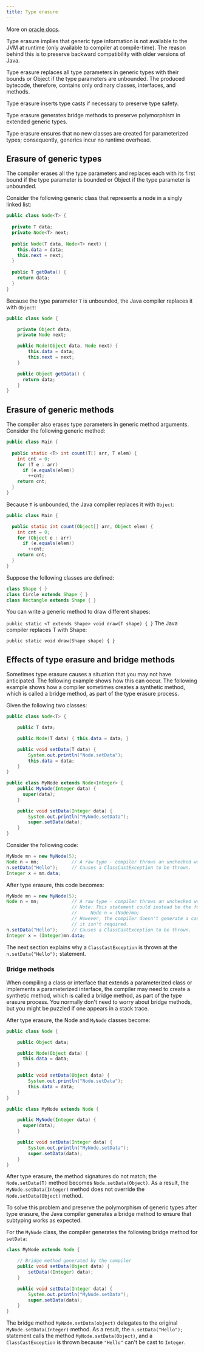 ```yaml
---
title: Type erasure
---
```


More on [oracle docs](https://docs.oracle.com/javase/tutorial/java/generics/erasure.html).

Type erasure implies that generic type information is not available to the JVM at runtime (only available to 
compiler at compile-time). The reason behind this is to preserve backward compatibility with older versions of
Java.

Type erasure replaces all type parameters in generic types with their bounds or Object if the type parameters are
unbounded. The produced bytecode, therefore, contains only ordinary classes, interfaces, and methods.

Type erasure inserts type casts if necessary to preserve type safety.

Type erasure generates bridge methods to preserve polymorphism in extended generic types.

Type erasure ensures that no new classes are created for parameterized types; consequently, generics incur
no runtime overhead.

## Erasure of generic types
The compiler erases all the type parameters and replaces each with its first bound if the type parameter is
bounded or Object if the type parameter is unbounded.

Consider the following generic class that represents a node in a singly linked list:
```java
public class Node<T> {
  
  private T data;
  private Node<T> next;
  
  public Node(T data, Node<T> next) {
    this.data = data;
    this.next = next;
  }
  
  public T getData() {
    return data;
  }
}
```
Because the type parameter `T` is unbounded, the Java compiler replaces it with `Object`:
```java
public class Node {

    private Object data;
    private Node next;

    public Node(Object data, Node next) {
        this.data = data;
        this.next = next;
    }

    public Object getData() { 
      return data;
    }
}
```

## Erasure of generic methods
The compiler also erases type parameters in generic method arguments. Consider the following generic method:
```java
public class Main {
  
  public static <T> int count(T[] arr, T elem) {
    int cnt = 0;
    for (T e : arr)
      if (e.equals(elem))
        ++cnt;
    return cnt;
  }
}
```
Because `T` is unbounded, the Java compiler replaces it with `Object`:
```java
public class Main {

  public static int count(Object[] arr, Object elem) {
    int cnt = 0;
    for (Object e : arr)
      if (e.equals(elem))
        ++cnt;
    return cnt;
  }
}
```
Suppose the following classes are defined:

```java
class Shape { }
class Circle extends Shape { }
class Rectangle extends Shape { }
```

You can write a generic method to draw different shapes:

`public static <T extends Shape> void draw(T shape) { }`
The Java compiler replaces T with Shape:

`public static void draw(Shape shape) { }`

## Effects of type erasure and bridge methods
Sometimes type erasure causes a situation that you may not have anticipated. The following example shows how this can occur.
The following example shows how a compiler sometimes creates a synthetic method, which is called a bridge method, as part 
of the type erasure process.

Given the following two classes:
```java
public class Node<T> {

    public T data;

    public Node(T data) { this.data = data; }

    public void setData(T data) {
        System.out.println("Node.setData");
        this.data = data;
    }
}
```

```java
public class MyNode extends Node<Integer> {
    public MyNode(Integer data) { 
      super(data);
    }

    public void setData(Integer data) {
        System.out.println("MyNode.setData");
        super.setData(data);
    }
}
```
Consider the following code:
```java
MyNode mn = new MyNode(5);
Node n = mn;            // A raw type - compiler throws an unchecked warning
n.setData("Hello");     // Causes a ClassCastException to be thrown.
Integer x = mn.data;  
```
After type erasure, this code becomes:
```java
MyNode mn = new MyNode(5);
Node n = mn;            // A raw type - compiler throws an unchecked warning
                        // Note: This statement could instead be the following:
                        //     Node n = (Node)mn;
                        // However, the compiler doesn't generate a cast because
                        // it isn't required.
n.setData("Hello");     // Causes a ClassCastException to be thrown.
Integer x = (Integer)mn.data; 
```
The next section explains why a `ClassCastException` is thrown at the `n.setData("Hello");` statement.

### Bridge methods
When compiling a class or interface that extends a parameterized class or implements a parameterized interface, the compiler
may need to create a synthetic method, which is called a bridge method, as part of the type erasure process. You normally
don't need to worry about bridge methods, but you might be puzzled if one appears in a stack trace.

After type erasure, the Node and `MyNode` classes become:
```java
public class Node {

    public Object data;

    public Node(Object data) { 
      this.data = data;
    }

    public void setData(Object data) {
        System.out.println("Node.setData");
        this.data = data;
    }
}
```

```java
public class MyNode extends Node {

    public MyNode(Integer data) {
      super(data);
    }

    public void setData(Integer data) {
        System.out.println("MyNode.setData");
        super.setData(data);
    }
}
```
After type erasure, the method signatures do not match; the `Node.setData(T)` method becomes `Node.setData(Object)`. As a 
result, the `MyNode.setData(Integer)` method does not override the `Node.setData(Object)` method.

To solve this problem and preserve the polymorphism of generic types after type erasure, the Java compiler generates a
bridge method to ensure that subtyping works as expected.

For the `MyNode` class, the compiler generates the following bridge method for `setData`:
```java
class MyNode extends Node {

    // Bridge method generated by the compiler
    public void setData(Object data) {
        setData((Integer) data);
    }

    public void setData(Integer data) {
        System.out.println("MyNode.setData");
        super.setData(data);
    }
}
```
The bridge method `MyNode.setData(object)` delegates to the original `MyNode.setData(Integer)` method. As a result,
the `n.setData("Hello");` statement calls the method `MyNode.setData(Object)`, and a `ClassCastException` is thrown because
`"Hello"` can't be cast to `Integer`.
